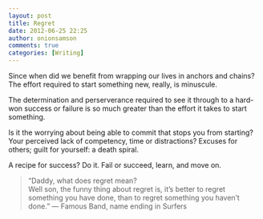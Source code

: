 ```yaml
---
layout: post
title: Regret
date: 2012-06-25 22:25
author: onionsamson
comments: true
categories: [Writing]
---
```

<p>Since when did we benefit from wrapping our lives in anchors and chains? The effort required to start something new, really, is minuscule.</p>

<p>The determination and perserverance required to see it through to a hard-won success or failure is so much greater than the effort it takes to start something.</p>

<p>Is it the worrying about being able to commit that stops you from starting? Your perceived lack of competency, time or distractions? Excuses for others; guilt for yourself: a death spiral.</p>

<p>A recipe for success? Do it. Fail or succeed, learn, and move on.</p>

<blockquote>
  <p>“Daddy, what does regret mean?<br />Well son, the funny thing about regret is, it’s better to regret something you have done, than to regret something you haven&#8217;t done.” — Famous Band, name ending in Surfers</p>
</blockquote>
